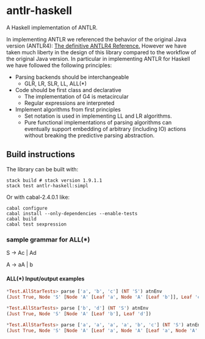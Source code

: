 # antlr-haskell
A Haskell implementation of ANTLR.

In implementing ANTLR we referenced the behavior of the original Java version
(ANTLR4):
[The definitive ANTLR4 Reference.](https://pragprog.com/book/tpantlr2/the-definitive-antlr-4-reference)
However we have taken much liberty in the design of this library compared to the
workflow of the original Java version. In particular in implementing ANTLR for
Haskell we have followed the following principles:

- Parsing backends should be interchangeable
  - GLR, LR, SLR, LL, ALL(\*)
- Code should be first class and declarative
  - The implementation of G4 is metacircular
  - Regular expressions are interpreted
- Implement algorithms from first principles
  - Set notation is used in implementing LL and LR algorithms.
  - Pure functional implementations of parsing algorithms can eventually support
    embedding of arbitrary (including IO) actions without breaking the predictive
    parsing abstraction.

## Build instructions

The library can be built with:

```
stack build # stack version 1.9.1.1
stack test antlr-haskell:simpl
```

Or with cabal-2.4.0.1 like:

```
cabal configure
cabal install --only-dependencies --enable-tests
cabal build
cabal test sexpression
```

### sample grammar for ALL(\*)

S -> Ac | Ad

A -> aA | b

#### ALL(\*) Input/output examples

```haskell
*Test.AllStarTests> parse ['a', 'b', 'c'] (NT 'S') atnEnv
(Just True, Node 'S' [Node 'A' [Leaf 'a', Node 'A' [Leaf 'b']], Leaf 'c'])
```

```haskell
*Test.AllStarTests> parse ['b', 'd'] (NT 'S') atnEnv
(Just True, Node 'S' [Node 'A' [Leaf 'b'], Leaf 'd'])
```

```haskell
*Test.AllStarTests> parse ['a', 'a', 'a', 'a', 'b', 'c'] (NT 'S') atnEnv
(Just True, Node 'S' [Node 'A' [Leaf 'a', Node 'A' [Leaf 'a', Node 'A' [Leaf 'a', Node 'A' [Leaf 'a', Node 'A' [Leaf 'b']]]]], Leaf 'c'])
```


